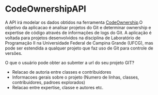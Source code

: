 # CodeOwnershipAPI
A API irá modelar os dados obtidos na ferramenta [CodeOwnership](https://github.com/JRobsonJr/CodeOwnership).O objetivo da aplicacao é analisar projetos do Git e determinar ownership e expertise de código através de informações de logs do Git. A aplicação é voltada para projetos desenvolvidos na disciplina de Laboratório de Programação II na Universidade Federal de Campina Grande (UFCG), mas pode ser estendida a qualquer projeto que faz uso de Git para controle de versões.

O que o usuário pode obter ao submter a url do seu projeto GIT?
* Relacao de autoria entre classes e contribuidores
* Informacoes gerais sobre o projeto (Numero de linhas, classes, contribuidores, padroes explorados)
* Relacao entre expertise, classe e autores
etc.
